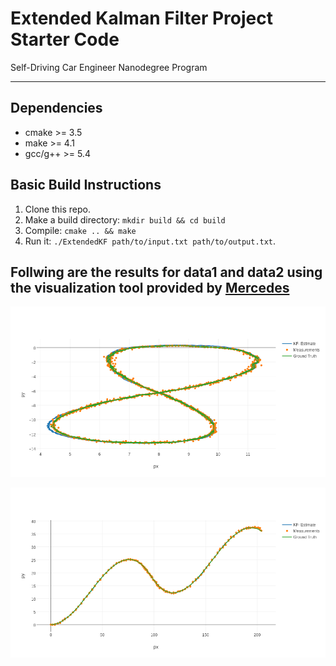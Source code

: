 # Extended Kalman Filter Project Starter Code
Self-Driving Car Engineer Nanodegree Program

---

[//]: # (Image References)
[image1]: ./1.png
[image2]: ./2.png

## Dependencies

* cmake >= 3.5
* make >= 4.1
* gcc/g++ >= 5.4

## Basic Build Instructions

1. Clone this repo.
2. Make a build directory: `mkdir build && cd build`
3. Compile: `cmake .. && make` 
4. Run it: `./ExtendedKF path/to/input.txt path/to/output.txt`. 

## Follwing are the results for data1 and data2 using the visualization tool provided by [Mercedes](https://github.com/udacity/CarND-Mercedes-SF-Utilities)

![alt text][image1]

![alt text][image2]
